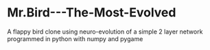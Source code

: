 # Mr.Bird---The-Most-Evolved
A flappy bird clone using neuro-evolution of a simple 2 layer network programmed in python with numpy and pygame
